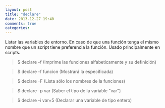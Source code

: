 ```yaml
---
layout: post
title: "declare"
date: 2013-12-27 19:40
comments: true
categories: 
---
```

Listar las variables de entorno. En caso de que una función tenga el mismo nombre que un script tiene preferencia la función. Usado principalmente en scripts.

>$ declare -f (Imprime las funciones alfabeticamente y su definición)

>$ declare -f funcion (Mostrará la especificada)

>$ declare -F (Lista sólo los nombres de la funciones)

>$ declare -p var (Saber el tipo de la variable "var")

>$ declare -i var=5 (Declarar una variable de tipo entero)

